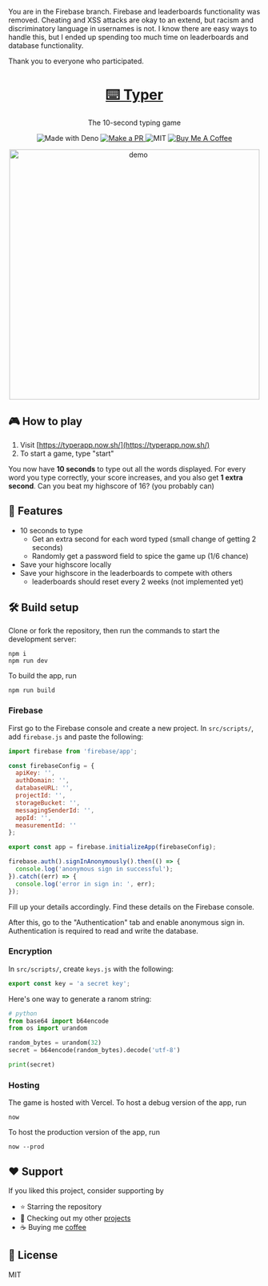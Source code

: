 You are in the Firebase branch. Firebase and leaderboards functionality was removed. Cheating and XSS attacks are okay to an extend, but racism and discriminatory language in usernames is not. I know there are easy ways to handle this, but I ended up spending too much time on leaderboards and database functionality.

Thank you to everyone who participated.

<h1 align="center"><a href="https://typerapp.now.sh/">⌨️ Typer</a></h1>

<p align="center">The 10-second typing game</p>

<p align="center">
  <img src="https://img.shields.io/badge/Made%20With-JavaScript-black?style=flat-square&" alt="Made with Deno" />
  <a href="http://makeapullrequest.com/">
    <img src="https://img.shields.io/badge/PRs-welcome-brightgreen.svg?style=flat-square" alt="Make a PR" />
  </a>
  <img src="https://img.shields.io/github/license/ninest/typer?style=flat-square" alt="MIT" />
  <a href="https://www.buymeacoffee.com/ninest">
    <img src="https://img.shields.io/badge/Donate-Buy%20Me%20A%20Coffee-orange.svg?style=flat-square" alt="Buy Me A Coffee">
  </a>
</p>

<p align="center"><a href="https://typerapp.now.sh/"><img width="500" alt="demo" src="./readme-assets/demo.gif"></a></p>

## 🎮 How to play
1. Visit [https://typerapp.now.sh/](https://typerapp.now.sh/)
2. To start a game, type "start"

You now have **10 seconds** to type out all the words displayed. For every word you type correctly, your score increases, and you also get **1 extra second**. Can you beat my highscore of 16? (you probably can)

## 🚀 Features
- 10 seconds to type
  - Get an extra second for each word typed (small change of getting 2 seconds)
  - Randomly get a password field to spice the game up (1/6 chance)
- Save your highscore locally
- Save your highscore in the leaderboards to compete with others
  - leaderboards should reset every 2 weeks (not implemented yet)

## 🛠 Build setup
Clone or fork the repository, then run the commands to start the development server:

```
npm i
npm run dev
```

To build the app, run

```
npm run build
```

### Firebase
First go to the Firebase console and create a new project. In `src/scripts/`, add `firebase.js` and paste the following:

```js
import firebase from 'firebase/app';

const firebaseConfig = {
  apiKey: '',
  authDomain: '',
  databaseURL: '',
  projectId: '',
  storageBucket: '',
  messagingSenderId: '',
  appId: '',
  measurementId: ''
};

export const app = firebase.initializeApp(firebaseConfig);

firebase.auth().signInAnonymously().then(() => {
  console.log('anonymous sign in successful');
}).catch((err) => {
  console.log('error in sign in: ', err);
});
```

Fill up your details accordingly. Find these details on the Firebase console.

After this, go to the "Authentication" tab and enable anonymous sign in. Authentication is required to read and write the database.

### Encryption
In `src/scripts/`, create `keys.js` with the following:

```js
export const key = 'a secret key';
```

Here's one way to generate a ranom string:

```python
# python
from base64 import b64encode
from os import urandom

random_bytes = urandom(32)
secret = b64encode(random_bytes).decode('utf-8')

print(secret)
```

### Hosting

The game is hosted with Vercel. To host a debug version of the app, run

```
now
```

To host the production version of the app, run

```
now --prod
```

## ♥️ Support
If you liked this project, consider supporting by
- ⭐️ Starring the repository
- 🎒 Checking out my other [projects](https://github.com/ninest)
- ☕️ Buying me [coffee](https://www.buymeacoffee.com/ninest)

## 📜 License
MIT